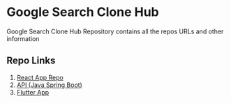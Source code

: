 # Google Search Clone Hub
Google Search Clone Hub Repository contains all the repos URLs and other information

## Repo Links
1. [React App Repo](https://github.com/web-slate/google-search-clone-web)  
1. [API (Java Spring Boot)](https://github.com/web-slate/google-search-clone-api/tree/main/java-spring-boot)  
1. [Flutter App](https://github.com/ramsunvtech/linkedin-clone-ios-app)  
